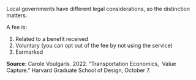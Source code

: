 Local governments have different legal considerations, so the distinction matters. 

A fee is: 
1. Related to a benefit received
2. Voluntary (you can opt out of the fee by not using the service)
3. Earmarked

**Source**: Carole Voulgaris. 2022. “Transportation Economics,  Value Capture.” Harvard Graduate School of Design, October 7.